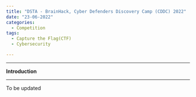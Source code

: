 ```yaml
---
title: "DSTA - BrainHack, Cyber Defenders Discovery Camp (CDDC) 2022"
date: "23-06-2022"
categories:
  - Competition
tags:
  - Capture the Flag(CTF)
  - Cybersecurity

---
```


***

<strong>Introduction</strong>

***

To be updated

